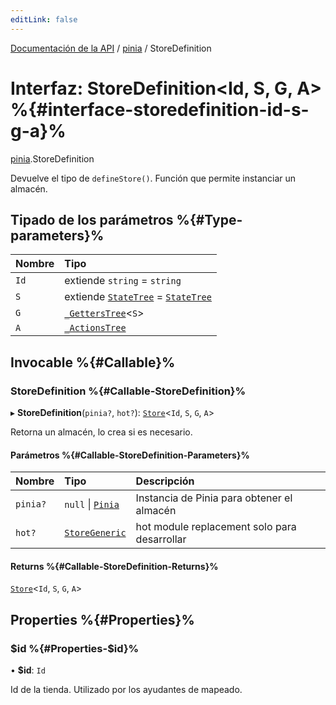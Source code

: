 ```yaml
---
editLink: false
---
```


[Documentación de la API](../index.md) / [pinia](../modules/pinia.md) / StoreDefinition

# Interfaz: StoreDefinition<Id, S, G, A\> %{#interface-storedefinition-id-s-g-a}%

[pinia](../modules/pinia.md).StoreDefinition

Devuelve el tipo de `defineStore()`. Función que permite instanciar un almacén.

## Tipado de los parámetros %{#Type-parameters}%

| Nombre | Tipo |
| :------ | :------ |
| `Id` | extiende `string` = `string` |
| `S` | extiende [`StateTree`](../modules/pinia.md#statetree) = [`StateTree`](../modules/pinia.md#statetree) |
| `G` | [`_GettersTree`](../modules/pinia.md#_getterstree)<`S`\> |
| `A` | [`_ActionsTree`](../modules/pinia.md#_actionstree) |

## Invocable %{#Callable}%

### StoreDefinition %{#Callable-StoreDefinition}%

▸ **StoreDefinition**(`pinia?`, `hot?`): [`Store`](../modules/pinia.md#store)<`Id`, `S`, `G`, `A`\>

Retorna un almacén, lo crea si es necesario.

#### Parámetros %{#Callable-StoreDefinition-Parameters}%

| Nombre | Tipo | Descripción |
| :------ | :------ | :------ |
| `pinia?` | ``null`` \| [`Pinia`](pinia.Pinia.md) | Instancia de Pinia para obtener el almacén |
| `hot?` | [`StoreGeneric`](../modules/pinia.md#storegeneric) | hot module replacement solo para desarrollar |

#### Returns %{#Callable-StoreDefinition-Returns}%

[`Store`](../modules/pinia.md#store)<`Id`, `S`, `G`, `A`\>

## Properties %{#Properties}%

### $id %{#Properties-$id}%

• **$id**: `Id`

Id de la tienda. Utilizado por los ayudantes de mapeado.
